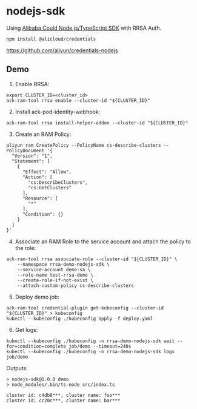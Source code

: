 # nodejs-sdk

Using [Alibaba Could Node.js/TypeScript SDK](https://github.com/aliyun/alibabacloud-typescript-sdk) with RRSA Auth.

```
npm install @alicloud/credentials
```

https://github.com/aliyun/credentials-nodejs


## Demo

1. Enable RRSA:

```
export CLUSTER_ID=<cluster_id>
ack-ram-tool rrsa enable --cluster-id "${CLUSTER_ID}"
```

2. Install ack-pod-identity-webhook:

```
ack-ram-tool rrsa install-helper-addon --cluster-id "${CLUSTER_ID}"
```

3. Create an RAM Policy:

```
aliyun ram CreatePolicy --PolicyName cs-describe-clusters --PolicyDocument '{
  "Version": "1",
  "Statement": [
    {
      "Effect": "Allow",
      "Action": [
        "cs:DescribeClusters",
        "cs:GetClusters"
      ],
      "Resource": [
        "*"
      ],
      "Condition": {}
    }
  ]
}'
```

4. Associate an RAM Role to the service account and attach the policy to the role:

```
ack-ram-tool rrsa associate-role --cluster-id "${CLUSTER_ID}" \
    --namespace rrsa-demo-nodejs-sdk \
    --service-account demo-sa \
    --role-name test-rrsa-demo \
    --create-role-if-not-exist \
    --attach-custom-policy cs-describe-clusters
```

5. Deploy demo job:

```
ack-ram-tool credential-plugin get-kubeconfig --cluster-id "${CLUSTER_ID}" > kubeconfig
kubectl --kubeconfig ./kubeconfig apply -f deploy.yaml
```

6. Get logs:

```
kubectl --kubeconfig ./kubeconfig -n rrsa-demo-nodejs-sdk wait --for=condition=complete job/demo --timeout=240s
kubectl --kubeconfig ./kubeconfig -n rrsa-demo-nodejs-sdk logs job/demo
```

Outputs:

```
> nodejs-sdk@1.0.0 demo
> node_modules/.bin/ts-node src/index.ts

cluster id: c4db8***, cluster name: foo***
cluster id: cc20c***, cluster name: bar***

```
